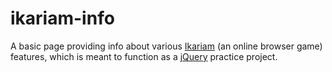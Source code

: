 # ikariam-info
A basic page providing info about various [Ikariam](https://lobby.ikariam.gameforge.com/en_GB/) (an online browser game) features, which is meant to function as a [jQuery](https://jquery.com/) practice project.
